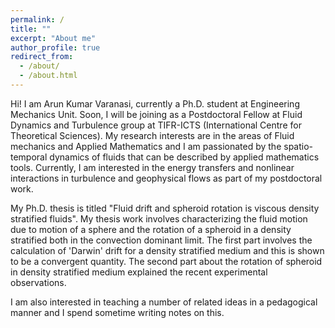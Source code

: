 ```yaml
---
permalink: /
title: ""
excerpt: "About me"
author_profile: true
redirect_from: 
  - /about/
  - /about.html
---
```


Hi! I am Arun Kumar Varanasi, currently a Ph.D. student at Engineering Mechanics Unit. Soon, I will be joining as a Postdoctoral Fellow at Fluid Dynamics and Turbulence group at TIFR-ICTS (International Centre for Theoretical Sciences). My research interests are in the areas of Fluid mechanics and Applied Mathematics and I am passionated by the spatio-temporal dynamics of fluids that can be described by applied mathematics tools. Currently, I am interested in the energy transfers and nonlinear interactions in turbulence and geophysical flows as part of my postdoctoral work.  


My Ph.D. thesis is titled "Fluid drift and spheroid rotation is viscous density stratified fluids".  My thesis work involves characterizing the fluid motion due to motion of a sphere and the rotation of a spheroid in a density stratified both in the convection dominant limit. The first part involves the calculation of 'Darwin' drift for a density stratified medium and this is shown to be a convergent quantity. The second part about the rotation of spheroid in density stratified medium explained the recent experimental observations. 

I am also interested in teaching a number of related ideas in a pedagogical manner and I spend sometime writing notes on this.
